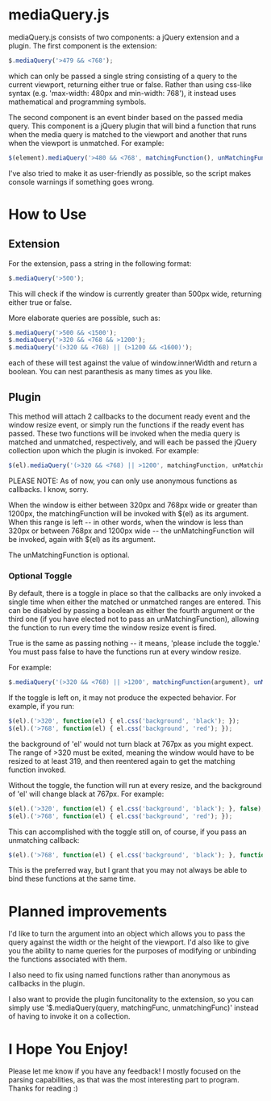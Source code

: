 # mediaQuery.js
mediaQuery.js  consists of two components: a jQuery extension and a plugin. The first component is the extension:

```javascript
$.mediaQuery('>479 && <768');
```

which can only be passed a single string consisting of a query to the current viewport, returning either true or false. Rather than using css-like syntax (e.g. 'max-width: 480px and min-width: 768'), it instead uses mathematical and programming symbols.

The second component is an event binder based on the passed media query. This component is a jQuery plugin that will bind a function that runs when the media query is matched to the viewport and another that runs when the viewport is unmatched. For example:

```javascript
$(element).mediaQuery('>480 && <768', matchingFunction(), unMatchingFunction());
```

I've also tried to make it as user-friendly as possible, so the script makes console warnings if something goes wrong.

# How to Use
## Extension
For the extension, pass a string in the following format: 

```javascript
$.mediaQuery('>500');
```

This will check if the window is currently greater than 500px wide, returning either true or false.

More elaborate queries are possible, such as:

```javascript
$.mediaQuery('>500 && <1500');
$.mediaQuery('>320 && <768 && >1200');
$.mediaQuery('(>320 && <768) || (>1200 && <1600)');
```

each of these will test against the value of window.innerWidth and return a boolean. You can nest paranthesis as many times as you like.

## Plugin

This method will attach 2 callbacks to the document ready event and the window resize event, or simply run the functions if the ready event has passed. These two functions will be invoked when the media query is matched and unmatched, respectively, and will each be passed the jQuery collection upon which the plugin is invoked. For example:

```javascript
$(el).mediaQuery('(>320 && <768) || >1200', matchingFunction, unMatchingFunction);
```

PLEASE NOTE: As of now, you can only use anonymous functions as callbacks. I know, sorry.

When the window is either between 320px and 768px wide or greater than 1200px, the matchingFunction will be invoked with $(el) as its argument. When this range is left -- in other words, when the window is less than 320px or between 768px and 1200px wide -- the unMatchingFunction will be invoked, again with $(el) as its argument.

The unMatchingFunction is optional.

### Optional Toggle
By default, there is a toggle in place so that the callbacks are only invoked a single time when either the matched or unmatched ranges are entered. This can be disabled by passing a boolean as either the fourth argument or the third one (if you have elected not to pass an unMatchingFunction), allowing the function to run every time the window resize event is fired. 

True is the same as passing nothing -- it means, 'please include the toggle.' You must pass false to have the functions run at every window resize.

For example:

```javascript
$.mediaQuery('(>320 && <768) || >1200', matchingFunction(argument), unMatchingFunction(argument), false);
```

If the toggle is left on, it may not produce the expected behavior. For example, if you run:

```javascript
$(el).('>320', function(el) { el.css('background', 'black'); });
$(el).('>768', function(el) { el.css('background', 'red'); });
```

the background of 'el' would not turn black at 767px as you might expect. The range of >320 must be exited, meaning the window would have to be resized to at least 319, and then reentered again to get the matching function invoked.

Without the toggle, the function will run at every resize, and the background of 'el' will change black at 767px. For example:

```javascript
$(el).('>320', function(el) { el.css('background', 'black'); }, false);
$(el).('>768', function(el) { el.css('background', 'red'); });
```

This can accomplished with the toggle still on, of course, if you pass an unmatching callback:

```javascript
$(el).('>768', function(el) { el.css('background', 'black'); }, function(el) { el.css('background', 'red'); });
```

This is the preferred way, but I grant that you may not always be able to bind these functions at the same time.

# Planned improvements

I'd like to turn the argument into an object which allows you to pass the query against the width or the height of the viewport. I'd also like to give you the ability to name queries for the purposes of modifying or unbinding the functions associated with them.

I also need to fix using named functions rather than anonymous as callbacks in the plugin.

I also want to provide the plugin funcitonality to the extension, so you can simply use '$.mediaQuery(query, matchingFunc, unmatchingFunc)' instead of having to invoke it on a collection.

# I Hope You Enjoy!
Please let me know if you have any feedback! I mostly focused on the parsing capabilities, as that was the most interesting part to program. Thanks for reading :)


